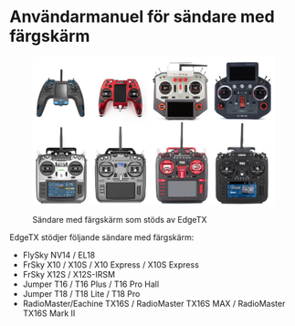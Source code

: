 # Användarmanuel för sändare med färgskärm

<figure><img src="../../.gitbook/assets/colorradios.jpg" alt=""><figcaption><p>Sändare med färgskärm som stöds av EdgeTX</p></figcaption></figure>

EdgeTX stödjer följande sändare med färgskärm:

* FlySky NV14 / EL18
* FrSky X10 / X10S / X10 Express / X10S Express
* FrSky X12S / X12S-IRSM
* Jumper T16 / T16 Plus / T16 Pro Hall
* Jumper T18 / T18 Lite / T18 Pro
* RadioMaster/Eachine TX16S / RadioMaster TX16S MAX / RadioMaster TX16S Mark II
